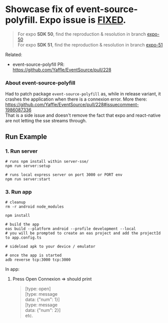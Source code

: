 # Showcase fix of event-source-polyfill. Expo issue is [FIXED](https://github.com/expo/expo/issues/27526).

> For expo **SDK 50**, find the reproduction & resolution in branch [expo-50](https://github.com/MartinHarkins/expo-sse-patch/tree/expo-50)  
> For expo **SDK 51**, find the reproduction & resolution in branch [expo-51](https://github.com/MartinHarkins/expo-sse-patch/tree/expo-51)

Related:
- event-source-polyfill PR: https://github.com/Yaffle/EventSource/pull/228

### About event-source-polyfill
Had to patch package `event-source-polyfill` as, while in release variant, it crashes the application when there is a connexion error. More there: https://github.com/Yaffle/EventSource/pull/228#issuecomment-1986087336  
That is a side issue and doesn't remove the fact that expo and react-native are not letting the sse streams through.

## Run Example
### 1. Run server
```
# runs npm install within server-sse/
npm run server:setup

# runs local express server on port 3000 or PORT env
npm run server:start
```

### 3. Run app
```
# cleanup
rm -r android node_modules

npm install

# build the app
eas build --platform android --profile development --local
# you will be prompted to create an eas project and add the projectId to app.config.ts

# sideload apk to your device / emulator

# once the app is started
adb reverse tcp:3000 tcp:3000 
```

In app:
1. Press Open Connexion => should print
   > [type: open]  
   > [type: message  
   >  data: {"num": 1}]  
   > [type: message  
   >  data: {"num": 2}]  
   > etc.
